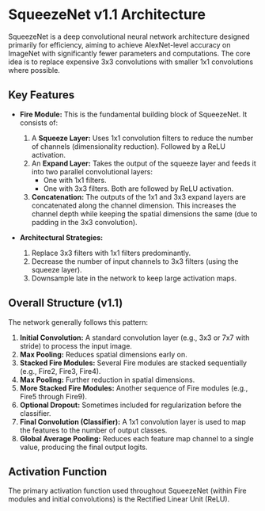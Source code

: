 # SqueezeNet v1.1 Architecture

SqueezeNet is a deep convolutional neural network architecture designed primarily for efficiency, aiming to achieve AlexNet-level accuracy on ImageNet with significantly fewer parameters and computations. The core idea is to replace expensive 3x3 convolutions with smaller 1x1 convolutions where possible.

## Key Features

*   **Fire Module:** This is the fundamental building block of SqueezeNet. It consists of:
    1.  A **Squeeze Layer:** Uses 1x1 convolution filters to reduce the number of channels (dimensionality reduction). Followed by a ReLU activation.
    2.  An **Expand Layer:** Takes the output of the squeeze layer and feeds it into two parallel convolutional layers:
        *   One with 1x1 filters.
        *   One with 3x3 filters.
        Both are followed by ReLU activation.
    3.  **Concatenation:** The outputs of the 1x1 and 3x3 expand layers are concatenated along the channel dimension. This increases the channel depth while keeping the spatial dimensions the same (due to padding in the 3x3 convolution).

*   **Architectural Strategies:**
    1.  Replace 3x3 filters with 1x1 filters predominantly.
    2.  Decrease the number of input channels to 3x3 filters (using the squeeze layer).
    3.  Downsample late in the network to keep large activation maps.

## Overall Structure (v1.1)

The network generally follows this pattern:

1.  **Initial Convolution:** A standard convolution layer (e.g., 3x3 or 7x7 with stride) to process the input image.
2.  **Max Pooling:** Reduces spatial dimensions early on.
3.  **Stacked Fire Modules:** Several Fire modules are stacked sequentially (e.g., Fire2, Fire3, Fire4).
4.  **Max Pooling:** Further reduction in spatial dimensions.
5.  **More Stacked Fire Modules:** Another sequence of Fire modules (e.g., Fire5 through Fire9).
6.  **Optional Dropout:** Sometimes included for regularization before the classifier.
7.  **Final Convolution (Classifier):** A 1x1 convolution layer is used to map the features to the number of output classes.
8.  **Global Average Pooling:** Reduces each feature map channel to a single value, producing the final output logits.

## Activation Function

The primary activation function used throughout SqueezeNet (within Fire modules and initial convolutions) is the Rectified Linear Unit (ReLU).